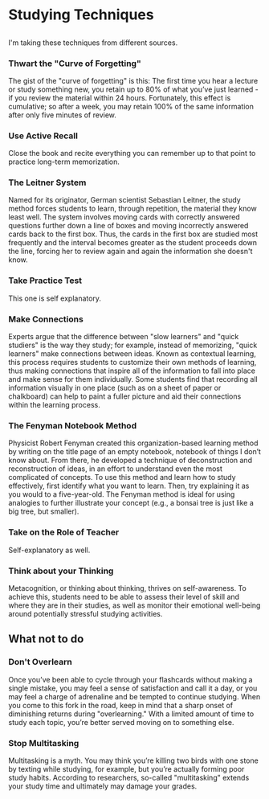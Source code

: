 # Studying Techniques

## 

I'm taking these techniques from different sources.

### Thwart the "Curve of Forgetting"

The gist of the "curve of forgetting" is this: The first time you hear a lecture or study something new, you retain up to 80% of what you’ve just learned - if you review the material within 24 hours. Fortunately, this effect is cumulative; so after a week, you may retain 100% of the same information after only five minutes of review.

### Use Active Recall

Close the book and recite everything you can remember up to that point to practice long-term memorization.

### The Leitner System

Named for its originator, German scientist Sebastian Leitner, the study method forces students to learn, through repetition, the material they know least well. The system involves moving cards with correctly answered questions further down a line of boxes and moving incorrectly answered cards back to the first box. Thus, the cards in the first box are studied most frequently and the interval becomes greater as the student proceeds down the line, forcing her to review again and again the information she doesn't know.

### Take Practice Test

This one is self explanatory.

### Make Connections

Experts argue that the difference between "slow learners" and "quick studiers" is the way they study; for example, instead of memorizing, "quick learners" make connections between ideas. Known as contextual learning, this process requires students to customize their own methods of learning, thus making connections that inspire all of the information to fall into place and make sense for them individually. Some students find that recording all information visually in one place (such as on a sheet of paper or chalkboard) can help to paint a fuller picture and aid their connections within the learning process.

### The Fenyman Notebook Method

Physicist Robert Fenyman created this organization-based learning method by writing on the title page of an empty notebook, notebook of things I don’t know about. From there, he developed a technique of deconstruction and reconstruction of ideas, in an effort to understand even the most complicated of concepts. To use this method and learn how to study effectively, first identify what you want to learn. Then, try explaining it as you would to a five-year-old. The Fenyman method is ideal for using analogies to further illustrate your concept (e.g., a bonsai tree is just like a big tree, but smaller).

### Take on the Role of Teacher

Self-explanatory as well.

### Think about your Thinking

Metacognition, or thinking about thinking, thrives on self-awareness. To achieve this, students need to be able to assess their level of skill and where they are in their studies, as well as monitor their emotional well-being around potentially stressful studying activities.

## What not to do

### Don't Overlearn

Once you’ve been able to cycle through your flashcards without making a single mistake, you may feel a sense of satisfaction and call it a day, or you may feel a charge of adrenaline and be tempted to continue studying. When you come to this fork in the road, keep in mind that a sharp onset of diminishing returns during "overlearning." With a limited amount of time to study each topic, you’re better served moving on to something else.

### Stop Multitasking

Multitasking is a myth. You may think you’re killing two birds with one stone by texting while studying, for example, but you’re actually forming poor study habits. According to researchers, so-called "multitasking" extends your study time and ultimately may damage your grades.